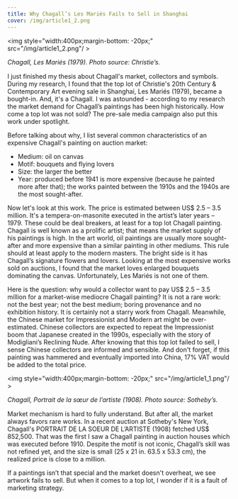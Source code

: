 ```yaml
---
title: Why Chagall’s Les Mariés Fails to Sell in Shanghai
cover: /img/article1_2.png
---
```


<img style="width:400px;margin-bottom: -20px;" src="/img/article1_2.png"/ >
<p style="font-style:italic;font-size:14px;margin-bottom:15px">Chagall, Les Mariés (1979). Photo source: Christie’s.</p>

I just finished my thesis about Chagall's market, collectors and symbols. During my research, I found that the top lot of Christie's 20th Century & Contemporary Art evening sale in Shanghai, Les Mariés (1979), became a bought-in. And, it's a Chagall. I was astounded - according to my research the market demand for Chagall’s paintings has been high historically. How come a top lot was not sold? The pre-sale media campaign also put this work under spotlight.

Before talking about why, I list several common characteristics of an expensive Chagall's painting on auction market:

*  Medium: oil on canvas
*  Motif: bouquets and flying lovers
*  Size: the larger the better
*  Year: produced before 1941 is more expensive (because he painted more after that); the works painted between the 1910s and the 1940s are the most sought-after.

Now let's look at this work. The price is estimated between US$ 2.5 – 3.5 million. It's a tempera-on-masonite executed in the artist’s later years – 1979. These could be deal breakers, at least for a top lot Chagall painting. Chagall is well known as a prolific artist; that means the market supply of his paintings is high. In the art world, oil paintings are usually more sought-after and more expensive than a similar painting in other mediums. This rule should at least apply to the modern masters. The bright side is it has Chagall’s signature flowers and lovers. Looking at the most expensive works sold on auctions, I found that the market loves enlarged bouquets dominating the canvas. Unfortunately, Les Mariés is not one of them.

Here is the question: why would a collector want to pay US$ 2.5 – 3.5 million for a market-wise mediocre Chagall painting? It is not a rare work: not the best year; not the best medium; boring provenance and no exhibition history. It is certainly not a starry work from Chagall. Meanwhile, the Chinese market for Impressionist and Modern art might be over-estimated.  Chinese collectors are expected to repeat the Impressionist boom that Japanese created in the 1990s, especially with the story of Modigliani’s Reclining Nude. After knowing that this top lot failed to sell, I sense Chinese collectors are informed and sensible. And don't forget, if this painting was hammered and eventually imported into China, 17% VAT would be added to the total price.

<img style="width:400px;margin-bottom: -20px;" src="/img/article1_1.png"/ >
<p style="font-style:italic;font-size:14px;margin-bottom:15px">Chagall, Portrait de la sœur de l’artiste (1908). Photo source: Sotheby’s.</p>

Market mechanism is hard to fully understand. But after all, the market always favors rare works. In a recent auction at Sotheby's New York, Chagall's PORTRAIT DE LA SOEUR DE L’ARTISTE (1908) fetched US$ 852,500. That was the first I saw a Chagall painting in auction houses which was executed before 1910. Despite the motif is not iconic, Chagall’s skill was not refined yet, and the size is small (25 x 21 in. 63.5 x 53.3 cm), the realized price is close to a million.

If a paintings isn’t that special and the market doesn't overheat, we see artwork fails to sell. But when it comes to a top lot, I wonder if it is a fault of marketing strategy.